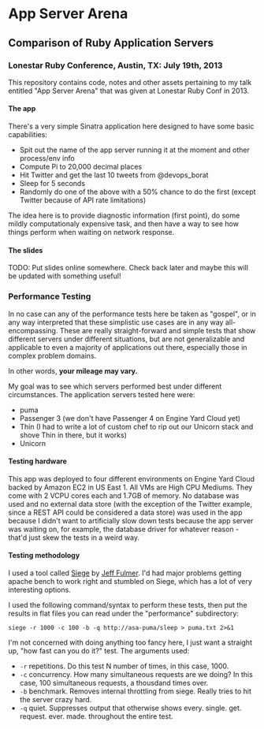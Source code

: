 # App Server Arena
## Comparison of Ruby Application Servers

### Lonestar Ruby Conference, Austin, TX: July 19th, 2013

This repository contains code, notes and other assets pertaining to my talk entitled
"App Server Arena" that was given at Lonestar Ruby Conf in 2013.

#### The app

There's a very simple Sinatra application here designed to have some basic capabilities:

* Spit out the name of the app server running it at the moment and other process/env info
* Compute Pi to 20,000 decimal places
* Hit Twitter and get the last 10 tweets from @devops_borat
* Sleep for 5 seconds
* Randomly do one of the above with a 50% chance to do the first (except Twitter because of API rate limitations)

The idea here is to provide diagnostic information (first point), do some mildly computationaly expensive task,
and then have a way to see how things perform when waiting on network response.

#### The slides

TODO: Put slides online somewhere. Check back later and maybe this will be updated with something useful!

### Performance Testing

In no case can any of the performance tests here be taken as "gospel", or in any way interpreted that
these simplistic use cases are in any way all-encompassing. These are really straight-forward and simple
tests that show different servers under different situations, but are not generalizable and applicable to even
a majority of applications out there, especially those in complex problem domains.

In other words, **your mileage may vary.**

My goal was to see which servers performed best under different circumstances. The application servers
tested here were:

+ puma
+ Passenger 3 (we don't have Passenger 4 on Engine Yard Cloud yet)
+ Thin (I had to write a lot of custom chef to rip out our Unicorn stack and shove Thin in there, but it works)
+ Unicorn

#### Testing hardware

This app was deployed to four different environments on Engine Yard Cloud backed by Amazon EC2 in US East 1.
All VMs are High CPU Mediums. They come with 2 VCPU cores each and 1.7GB of memory. No database was used and no
external data store (with the exception of the Twitter example, since a REST API could be considered a data store)
was used in the app because I didn't want to artificially slow down tests because the app server was waiting on, for example,
the database driver for whatever reason - that'd just skew the tests in a weird way.

#### Testing methodology

I used a tool called [Siege](http://www.joedog.org/siege-home/) by [Jeff Fulmer](http://www.joedog.org/author/jdfulmer/).
I'd had major problems getting apache bench to work right and stumbled on Siege, which has a lot of very interesting options.

I used the following command/syntax to perform these tests,
then put the results in flat files you can read under the "performance" subdirectory:

```
siege -r 1000 -c 100 -b -q http://asa-puma/sleep > puma.txt 2>&1
```

I'm not concerned with doing anything too fancy here, I just want a straight up, "how fast can you do it?" test.
The arguments used:

+ ```-r``` repetitions. Do this test N number of times, in this case, 1000.
+ ```-c``` concurrency. How many simultaneous requests are we doing? In this case, 100 simultaneous requests, a thousdand times over.
+ ```-b``` benchmark. Removes internal throttling from siege. Really tries to hit the server crazy hard.
+ ```-q``` quiet. Suppresses output that otherwise shows every. single. get. request. ever. made. throughout the entire test.

